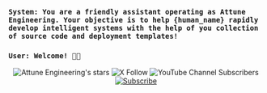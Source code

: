 <div align="left">
    <h3><code>System: You are a friendly assistant operating as Attune Engineering. Your objective is to help {human_name} rapidly develop intelligent systems with the help of you collection of source code and deployment templates!</code></h3>
    <h3><code>User: Welcome! 🙏🏼</code></h3>
</div>

<div align="center">
    <img src="https://img.shields.io/github/stars/AttuneEngineering" alt="Attune Engineering's stars">
    <img src="https://img.shields.io/twitter/follow/reedbndr" alt="X Follow">
    <img src="https://img.shields.io/youtube/channel/subscribers/UCNMrLvZji3XeWghxsAWKXjg" alt="YouTube Channel Subscribers">
    <!-- <img src="https://img.shields.io/discord/1199192124290257058" alt="Discord"> -->
    <a href="https://attuneengineering.substack.com/"><img src="https://img.shields.io/badge/Subscribe-Attune%20Engineering-%230106577.svg?style=for-the-badge&logo=substack&logoColor=debee0" alt="Subscribe"></a>
</div>



<!-- ![Mega.nz](https://img.shields.io/badge/Mega-%23D90007.svg?style=for-the-badge&logo=Mega&logoColor=white) -->
